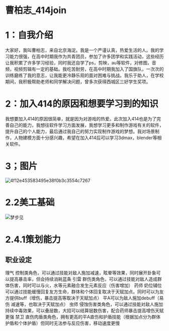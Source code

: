 # 曹柏志_414join
# 1：自我介绍
大家好，我叫曹柏志，来自北京海淀。我是一个严谨认真，热爱生活的人。我的学习能力很强，在高中时期我作为共青团员，参加了许多团学和实践活动，这些经历让我积累了许多学习经验，同时我还自学了ps，剪映，au等软件，对修图，音频，视频剪辑有一定的基础。我吃苦耐劳，在高中时期我加入了国旗队，一次次的训练磨练了我的意志，让我能更冷静乐观的面对困难与挑战。我乐于助人，在学校期间，我积极帮助老师和同学解决问题，曾多次获得西城区三好学生奖项。
# 2：加入414的原因和想要学习到的知识
我想要加入414的原因很简单，就是因为对游戏的热爱。此次加入414也是为了完善自己的能力，我想往软件学习方面发展，我想学习更多和制作游戏有关的软件，提升自己的个人能力，最后通过我自己的努力实现制作游戏的梦想。我对场景制作，人物建模方面十分感兴趣，希望在加入414后可以学习3dmax，blender等相关软件。
# 3；图片
![4f12e453583495e38f0b3c3554c7267](https://github.com/Yozorawo/CaoBaiZhi_414join/assets/146621057/746475ea-ec28-44f0-a971-e6d4adf603ce)
# 2.2美工基础
![梦步见](https://github.com/Yozorawo/CaoBaiZhi_414join/assets/146621057/6ba480d5-6594-42b1-a0e1-cc7356d68d40)
# 2.4.1策划能力
## 职业设定
理气 控制类角色，可以通过技能对敌人施加减速，眩晕等效果，同时展开卦象可以提高暴击率，但会持续消耗蓝条
引雷 群伤类角色，可以通过技能对敌人造成群体伤害，同时可以与火，水等元素融合发生元素反应（伤害增加）
药师 奶位辅位 可以通过技能缓慢回复友方生命，群体和个体回复取决于天赋加点。同时可以为友方提供buff（增伤，暴击提高等取决于天赋加点）
平A可以为敌人施加debuff（易伤 减速等，也取决于天赋加点）
虫师 侵蚀伤害类角色，可以通过技能对敌人施加持续中毒效果，可以叠层数，大招可以结算层数伤害，配合药师暴击提高增伤天赋更强
禁卫 直伤肉盾类角色，拥有更高的平A直伤和护盾技能（根据加点分为群体护盾和个体护盾）但同时无法参与反应伤害，移动速度更慢






